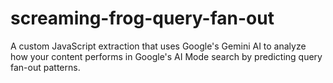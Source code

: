 # screaming-frog-query-fan-out
A custom JavaScript extraction that uses Google's Gemini AI to analyze how your content performs in Google's AI Mode search by predicting query fan-out patterns.
